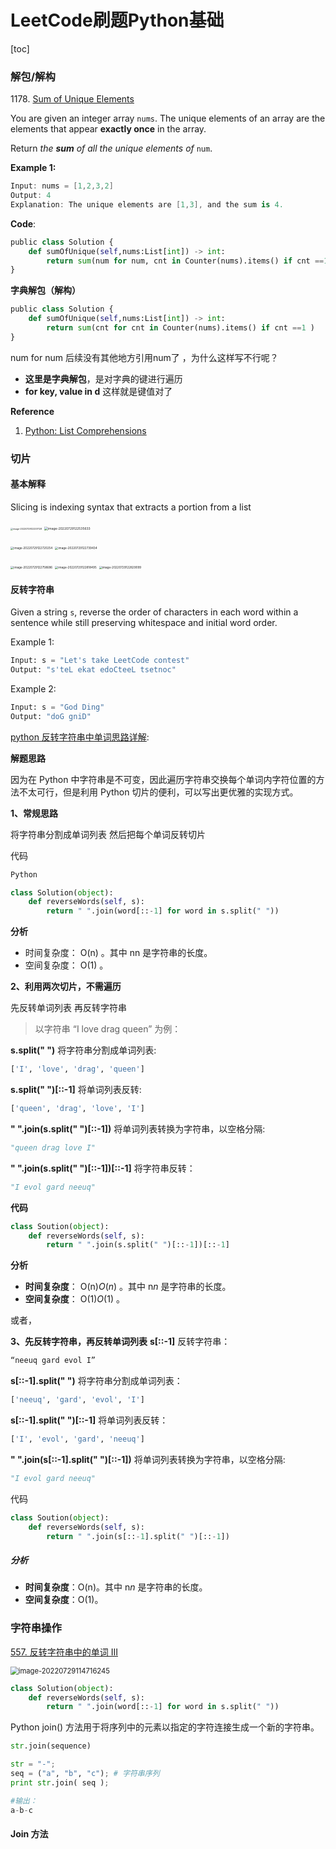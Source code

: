 # LeetCode刷题Python基础



[toc]

### 解包/解构

1178\. [Sum of Unique Elements](https://leetcode-cn.com/problems/sum-of-unique-elements/)

You are given an integer array `nums`. The unique elements of an array are the elements that appear **exactly once** in the array.

Return *the **sum** of all the unique elements of* `num`.

**Example 1:**

```c#
Input: nums = [1,2,3,2]
Output: 4
Explanation: The unique elements are [1,3], and the sum is 4.
```



**Code**:

```python
public class Solution {
	def sumOfUnique(self,nums:List[int]) -> int:
    	return sum(num for num, cnt in Counter(nums).items() if cnt ==1 )
}
```



**字典解包（解构）**

```python
public class Solution {
	def sumOfUnique(self,nums:List[int]) -> int:
    	return sum(cnt for cnt in Counter(nums).items() if cnt ==1 )
}
```

num for num 后续没有其他地方引用num了 ，为什么这样写不行呢？



- **这里是字典解包**，是对字典的键进行遍历
- **for key, value in d** 这样就是键值对了



**Reference**

1. [Python: List Comprehensions](https://web.archive.org/web/20180309053826/http://www.secnetix.de/olli/Python/list_comprehensions.hawk)



### 切片

#### 基本解释

Slicing is indexing syntax that extracts a portion from a list

<img src="./img/image-20220729122337128.png" alt="image-20220729122337128" style="zoom: 25%;" /> 



<img src="./img/image-20220729122535633.png" alt="image-20220729122535633" style="zoom: 36%;" /> 

<img src="./img/image-20220729122720254.png" alt="image-20220729122720254" style="zoom:33%;" /> <img src="./img/image-20220729122739434.png" alt="image-20220729122739434" style="zoom:33%;" /> 



<img src="./img/image-20220729122758686.png" alt="image-20220729122758686" style="zoom:33%;" /> 



<img src="./img/image-20220729122818495.png" alt="image-20220729122818495" style="zoom:33%;" /> 

<img src="./img/image-20220729122829099.png" alt="image-20220729122829099" style="zoom:33%;" /> 



#### 反转字符串

Given a string `s`, reverse the order of characters in each word within a sentence while still preserving whitespace and initial word order.

Example 1:

```python
Input: s = "Let's take LeetCode contest"
Output: "s'teL ekat edoCteeL tsetnoc"
```

Example 2:

```python
Input: s = "God Ding"
Output: "doG gniD"
```



[python 反转字符串中单词思路详解](https://leetcode.cn/problems/reverse-words-in-a-string-iii/solution/python-fan-zhuan-zi-fu-chuan-zhong-dan-ci-si-lu-xi/):

**解题思路**

因为在 Python 中字符串是不可变，因此遍历字符串交换每个单词内字符位置的方法不太可行，但是利用 Python 切片的便利，可以写出更优雅的实现方式。

**1、常规思路**

将字符串分割成单词列表 然后把每个单词反转切片

代码

```python
Python

class Solution(object):
    def reverseWords(self, s):
        return " ".join(word[::-1] for word in s.split(" "))
```

**分析**

- 时间复杂度： O(n) 。其中 nn 是字符串的长度。
- 空间复杂度： O(1) 。

**2、利用两次切片，不需遍历**

先反转单词列表 再反转字符串

> 以字符串 “I love drag queen” 为例：

**s.split(" ")** 将字符串分割成单词列表:

```python
['I', 'love', 'drag', 'queen']
```

**s.split(" ")[::-1]** 将单词列表反转:

```python
['queen', 'drag', 'love', 'I']
```

**" ".join(s.split(" ")[::-1])** 将单词列表转换为字符串，以空格分隔:

```python
"queen drag love I"
```

**" ".join(s.split(" ")[::-1])[::-1]** 将字符串反转：

```python
"I evol gard neeuq"
```



**代码**

```python
class Soution(object):
    def reverseWords(self, s):
        return " ".join(s.split(" ")[::-1])[::-1]
```

**分析**

- **时间复杂度**： O(n)*O*(*n*) 。其中 n*n* 是字符串的长度。
- **空间复杂度**： O(1)*O*(1) 。

或者，



**3、先反转字符串，再反转单词列表**
**s[::-1]** 反转字符串：

```python
“neeuq gard evol I”
```

**s[::-1].split(" ")** 将字符串分割成单词列表：

```python
['neeuq', 'gard', 'evol', 'I']
```

**s[::-1].split(" ")[::-1]** 将单词列表反转：

```python
['I', 'evol', 'gard', 'neeuq']
```

**" ".join(s[::-1].split(" ")[::-1])** 将单词列表转换为字符串，以空格分隔:

```python
"I evol gard neeuq"
```


代码

```python
class Soution(object):
    def reverseWords(self, s):
        return " ".join(s[::-1].split(" ")[::-1])
```

##### 分析

- **时间复杂度**：O(n)。其中 n*n* 是字符串的长度。
- **空间复杂度**：O(1)。



### 字符串操作

[557. 反转字符串中的单词 III](https://leetcode.cn/problems/reverse-words-in-a-string-iii/)

<img src="./img/image-20220729114716245.png" alt="image-20220729114716245" style="zoom:80%;" /> 

```python
class Solution(object):
    def reverseWords(self, s):
        return " ".join(word[::-1] for word in s.split(" "))
```

Python join() 方法用于将序列中的元素以指定的字符连接生成一个新的字符串。

```python
str.join(sequence)

str = "-";
seq = ("a", "b", "c"); # 字符串序列
print str.join( seq );

#输出：
a-b-c
```



#### Join 方法